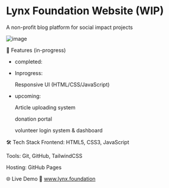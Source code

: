 # Lynx Foundation Website (WIP)

A non-profit blog platform for social impact projects

![image](https://github.com/user-attachments/assets/ae94efe3-3ba1-48cc-b55b-d54fd7474cb5)


🚀 Features (in-progress)

- completed:

- Inprogress:

  Responsive UI (HTML/CSS/JavaScript)

- upcoming:

  Article uploading system 

  donation portal

  volunteer login system & dashboard


🛠️ Tech Stack
Frontend: HTML5, CSS3, JavaScript

Tools: Git, GitHub, TailwindCSS

Hosting: GitHub Pages

🌐 Live Demo
🔗 www.lynx.foundation



